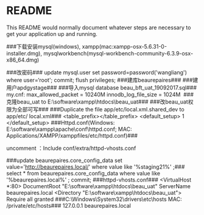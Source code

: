 # README #

This README would normally document whatever steps are necessary to get your application up and running.

###下载安装mysql(windows), xampp(mac:xampp-osx-5.6.31-0-installer.dmg), mysqlworkbench(mysql-workbench-community-6.3.9-osx-x86_64.dmg)

###改密码###
update mysql.user set password=password('wangliang') where user=‘root'; 
commit; 
flush privileges; 
###建库beaurepaires###
###建用户apdgystage###
###导入mysql  database  beau_bft_uat_19092017.sql###
my.cnf: max_allowed_packet = 10240M innodb_log_file_size = 1024M 
###克隆beau_uat to E:\software\xampp\htdocs\beau_uat###
###改beau_uat权限为全部可写###
###Duplicate the file app/etc/local.xml.shared_dev to app/etc/ local.xml###
<resources>
            <db>
                <table_prefix><![CDATA[]]></table_prefix>
            </db>
            <default_setup>
                <connection>
                    <host><![CDATA[localhost:3306]]></host>
                    <username><![CDATA[root]]></username>
                    <password><![CDATA[wangliang]]></password>
                    <dbname><![CDATA[beaurepaires]]></dbname>
                    <initStatements><![CDATA[SET NAMES utf8]]></initStatements>
                    <model><![CDATA[mysql4]]></model>
                    <type><![CDATA[pdo_mysql]]></type>
                    <pdoType><![CDATA[]]></pdoType>
                    <active>1</active>
                </connection>
            </default_setup>
        </resources>
###Httpd.conf(Windows:  E:\software\xampp\apache\conf\httpd.conf; MAC: Applications/XAMPP/xamppfiles/etc/httpd.conf)###

 uncomment ：Include conf/extra/httpd-vhosts.conf

###update beaurepaires.core_config_data set value='http://beaurepaires.local/' where value like '%staging21%' ;###
select * from beaurepaires.core_config_data where value like '%beaurepaires.local%' ;
commit;
###httpd-vhosts.conf###
<VirtualHost *:80>
DocumentRoot "E:\software\xampp\htdocs\beau_uat"
ServerName beaurepaires.local
<Directory "E:\software\xampp\htdocs\beau_uat">
        Require all granted
    </Directory>
</VirtualHost>
###C:\Windows\System32\drivers\etc\hosts
MAC: /private/etc/hosts###
                       127.0.0.1 beaurepaires.local 

